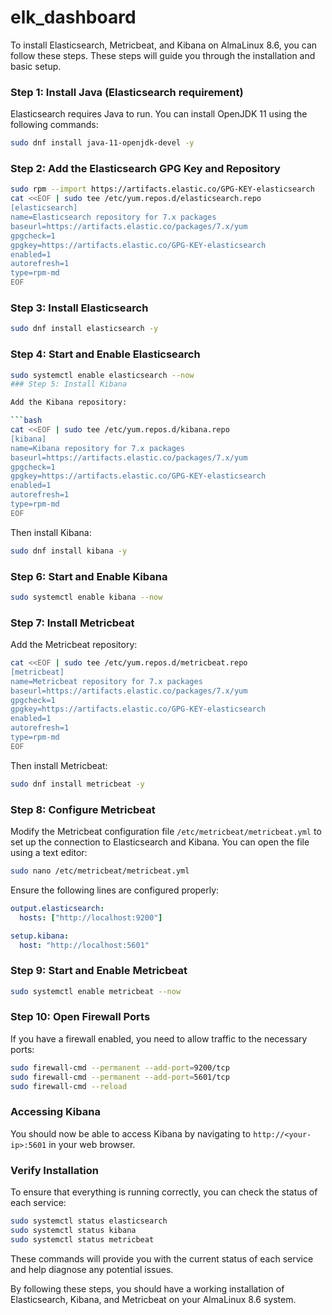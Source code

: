 # elk_dashboard
To install Elasticsearch, Metricbeat, and Kibana on AlmaLinux 8.6, you can follow these steps. These steps will guide you through the installation and basic setup.

### Step 1: Install Java (Elasticsearch requirement)

Elasticsearch requires Java to run. You can install OpenJDK 11 using the following commands:

```bash
sudo dnf install java-11-openjdk-devel -y
```

### Step 2: Add the Elasticsearch GPG Key and Repository

```bash
sudo rpm --import https://artifacts.elastic.co/GPG-KEY-elasticsearch
cat <<EOF | sudo tee /etc/yum.repos.d/elasticsearch.repo
[elasticsearch]
name=Elasticsearch repository for 7.x packages
baseurl=https://artifacts.elastic.co/packages/7.x/yum
gpgcheck=1
gpgkey=https://artifacts.elastic.co/GPG-KEY-elasticsearch
enabled=1
autorefresh=1
type=rpm-md
EOF
```

### Step 3: Install Elasticsearch

```bash
sudo dnf install elasticsearch -y
```

### Step 4: Start and Enable Elasticsearch

```bash
sudo systemctl enable elasticsearch --now
### Step 5: Install Kibana

Add the Kibana repository:

```bash
cat <<EOF | sudo tee /etc/yum.repos.d/kibana.repo
[kibana]
name=Kibana repository for 7.x packages
baseurl=https://artifacts.elastic.co/packages/7.x/yum
gpgcheck=1
gpgkey=https://artifacts.elastic.co/GPG-KEY-elasticsearch
enabled=1
autorefresh=1
type=rpm-md
EOF
```

Then install Kibana:

```bash
sudo dnf install kibana -y
```

### Step 6: Start and Enable Kibana

```bash
sudo systemctl enable kibana --now
```

### Step 7: Install Metricbeat

Add the Metricbeat repository:

```bash
cat <<EOF | sudo tee /etc/yum.repos.d/metricbeat.repo
[metricbeat]
name=Metricbeat repository for 7.x packages
baseurl=https://artifacts.elastic.co/packages/7.x/yum
gpgcheck=1
gpgkey=https://artifacts.elastic.co/GPG-KEY-elasticsearch
enabled=1
autorefresh=1
type=rpm-md
EOF
```

Then install Metricbeat:

```bash
sudo dnf install metricbeat -y
```

### Step 8: Configure Metricbeat

Modify the Metricbeat configuration file `/etc/metricbeat/metricbeat.yml` to set up the connection to Elasticsearch and Kibana. You can open the file using a text editor:

```bash
sudo nano /etc/metricbeat/metricbeat.yml
```

Ensure the following lines are configured properly:

```yaml
output.elasticsearch:
  hosts: ["http://localhost:9200"]

setup.kibana:
  host: "http://localhost:5601"
```

### Step 9: Start and Enable Metricbeat

```bash
sudo systemctl enable metricbeat --now
```

### Step 10: Open Firewall Ports

If you have a firewall enabled, you need to allow traffic to the necessary ports:

```bash
sudo firewall-cmd --permanent --add-port=9200/tcp
sudo firewall-cmd --permanent --add-port=5601/tcp
sudo firewall-cmd --reload
```

### Accessing Kibana

You should now be able to access Kibana by navigating to `http://<your-ip>:5601` in your web browser.

### Verify Installation

To ensure that everything is running correctly, you can check the status of each service:

```bash
sudo systemctl status elasticsearch
sudo systemctl status kibana
sudo systemctl status metricbeat
```

These commands will provide you with the current status of each service and help diagnose any potential issues.

By following these steps, you should have a working installation of Elasticsearch, Kibana, and Metricbeat on your AlmaLinux 8.6 system.
